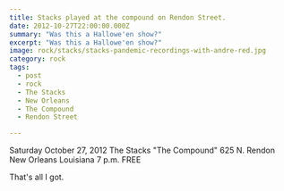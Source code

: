 ```yaml
---
title: Stacks played at the compound on Rendon Street.
date: 2012-10-27T22:00:00.000Z
summary: "Was this a Hallowe'en show?"
excerpt: "Was this a Hallowe'en show?"
image: rock/stacks/stacks-pandemic-recordings-with-andre-red.jpg
category: rock
tags:
  - post 
  - rock
  - The Stacks
  - New Orleans
  - The Compound
  - Rendon Street

---
```


Saturday October 27, 2012
The Stacks
"The Compound"
625 N. Rendon
New Orleans Louisiana
7 p.m.
FREE

That's all I got.